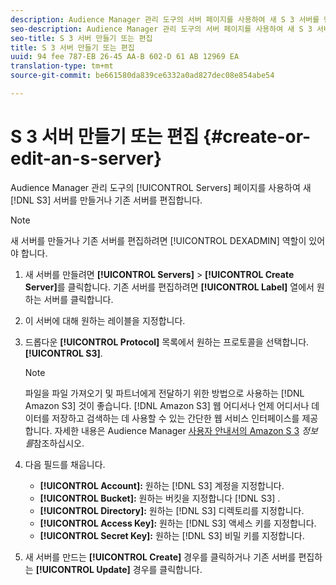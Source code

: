 ```yaml
---
description: Audience Manager 관리 도구의 서버 페이지를 사용하여 새 S 3 서버를 만들거나 기존 서버를 편집합니다.
seo-description: Audience Manager 관리 도구의 서버 페이지를 사용하여 새 S 3 서버를 만들거나 기존 서버를 편집합니다.
seo-title: S 3 서버 만들기 또는 편집
title: S 3 서버 만들기 또는 편집
uuid: 94 fee 787-EB 26-45 AA-B 602-D 61 AB 12969 EA
translation-type: tm+mt
source-git-commit: be661580da839ce6332a0ad827dec08e854abe54

---
```



# S 3 서버 만들기 또는 편집 {#create-or-edit-an-s-server}

Audience Manager 관리 도구의 [!UICONTROL Servers] 페이지를 사용하여 새 [!DNL S3] 서버를 만들거나 기존 서버를 편집합니다.

>[!NOTE]
>
>새 서버를 만들거나 기존 서버를 편집하려면 [!UICONTROL DEXADMIN] 역할이 있어야 합니다.

1. 새 서버를 만들려면 **[!UICONTROL Servers]** &gt; **[!UICONTROL Create Server]**&#x200B;를 클릭합니다. 기존 서버를 편집하려면 **[!UICONTROL Label]** 열에서 원하는 서버를 클릭합니다.
1. 이 서버에 대해 원하는 레이블을 지정합니다.
1. 드롭다운 **[!UICONTROL Protocol]** 목록에서 원하는 프로토콜을 선택합니다. **[!UICONTROL S3]**.

   >[!NOTE]
   >
   >파일을 파일 가져오기 및 파트너에게 전달하기 위한 방법으로 사용하는 [!DNL Amazon S3] 것이 좋습니다. [!DNL Amazon S3] 웹 어디서나 언제 어디서나 데이터를 저장하고 검색하는 데 사용할 수 있는 간단한 웹 서비스 인터페이스를 제공합니다. 자세한 내용은 Audience Manager [사용자 안내서의 Amazon S 3](https://docs.adobe.com/content/help/en/audience-manager/user-guide/reference/amazon-s3.html) *정보를*&#x200B;참조하십시오.

1. 다음 필드를 채웁니다.

   * **[!UICONTROL Account]:** 원하는 [!DNL S3] 계정을 지정합니다.
   * **[!UICONTROL Bucket]:** 원하는 버킷을 지정합니다 [!DNL S3] .
   * **[!UICONTROL Directory]:** 원하는 [!DNL S3] 디렉토리를 지정합니다.
   * **[!UICONTROL Access Key]:** 원하는 [!DNL S3] 액세스 키를 지정합니다.
   * **[!UICONTROL Secret Key]:** 원하는 [!DNL S3] 비밀 키를 지정합니다.

1. 새 서버를 만드는 **[!UICONTROL Create]** 경우를 클릭하거나 기존 서버를 편집하는 **[!UICONTROL Update]** 경우를 클릭합니다.